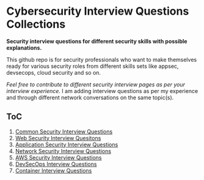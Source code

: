 # Cybersecurity Interview Questions Collections
**Security interview questions for different security skills with possible explanations.**

This github repo is for security professionals who want to make themselves ready for various security roles from different skills sets like appsec, devsecops, cloud security and so on.

_Feel free to contribute to different security interview pages as per your interview experience._
I am adding interview questions as per my experience and through different network conversations on the same topic(s).

## ToC
1. [Common Security Interview Questions](common-security-interview-questions.md)
2. [Web Security Interview Quesitons](web-security-interview-questions.md)
3. [Application Security Interview Questions](application-security-interview-questions.md)
4. [Network Security Interview Questions](network-security-interview-questions.md)
5. [AWS Security Interview Questions](aws-security-interview-questions.md)
6. [DevSecOps Interview Questions](devsecops-interview-questions.md)
7. [Container Interview Questions](container-security-interview-questions.md)